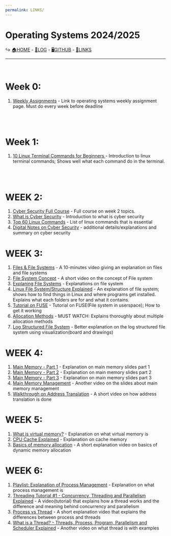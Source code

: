 ```yaml
---
permalink: LINKS/
---
```


# Operating Systems 2024/2025
↪ [🏠HOME](https://wuyu0107.github.io/os242/) - [📃LOG](https://wuyu0107.github.io/os242/TXT/mylog.txt) - [🖥️GITHUB](https://github.com/wuyu0107/os242) - [🔗LINKS](https://wuyu0107.github.io/os242/LINKS/)

---

<br> 

# Week 0:
1. [Weekly Assignments](https://demos.vlsm.org/#idx000) - Link to operating systems weekly assignment page. Must do every week before deadline
   
<br>
<br>
 
# Week 1: 
1. [10 Linux Terminal Commands for Beginners ](https://youtu.be/CpTfQ-q6MPU?si=8BKYeHrevXDtUzZ2) - Introduction to linux terminal commands; Shows well what each command do in the terminal.

<br>
<br>

# WEEK 2:
1. [Cyber Security Full Course](https://youtu.be/U_P23SqJaDc?si=-Oqh1ANe86NQYR_y) - Full course on week 2 topics.
2. [What is Cyber Security](https://youtu.be/inWWhr5tnEA?si=k64sDA_sVquY38xG) - Introduction to what is cyber security
3. [Top 60 Linux Commands](https://www.hostinger.com/tutorials/linux-commands) - List of linux commands that is essential
4. [Digital Notes on Cyber Security](https://mrcet.com/downloads/digital_notes/CSE/II%20Year/CS/CYBER%20SECURITY%20ESSENTIALS%20Digital%20Notes.pdf) - additional details/explanations and summary on cyber security

# WEEK 3:
1. [Files & File Systems](https://youtu.be/KN8YgJnShPM?si=s0EF5qwB0KJcrUiX) - A 10-minutes video giving an explanation on files and file systems
2. [File System Concept](https://youtu.be/mzUyMy7Ihk0?si=ZOcMAQGWq1HLGA8w) - A short video on the concept of File system
3. [Explaning File Systems](https://youtu.be/_h30HBYxtws?si=zaX2nQ-i14qot_pV) - Explanations on file system
4. [Linux File System/Structure Explained](https://youtu.be/HbgzrKJvDRw?si=Rm2mXLtx7_y5iDXJ) - An explanation of file system; shows how to find things in Linux and where programs get installed. Explains what each folders are for and what it contains.
5. [Tutorial on FUSE](https://youtu.be/LZCILvr5tUk?si=Wf7-dB_oVFi8fc6f) - Tutorial on FUSE(File system in userspace); How to get it working
6. [Allocation Methods](https://youtu.be/B1_er2nGKao?si=oKL33ZYsLcMLmpm5) - MUST WATCH: Explains thoroughly about multiple allocation methods
7. [Log Structured File System](https://youtu.be/TYqBtau0bYw?si=egzO2T0wEPBCSHH8) - Better explanation on the log structured file system using visualization(board and drawings)

# WEEK 4:
1. [Main Memory - Part 1](https://youtu.be/Jy_teuaj7Ic?si=vzoU9uV-SkBMqEzg) - Explanation on main memory slides part 1
2. [Main Memory - Part 2](https://youtu.be/8Zw4gIqqZe0?si=TMuiWehgW2vJzR4h) - Explanation on main memory slides part 2
3. [Main Memory - Part 3](https://youtu.be/gUSOVZK7PaU?si=Y4nSp38rMjB-m-tp) - Explanation on main memory slides part 3
4. [Main Memory Management](https://youtu.be/Ag4p5yCqte8?si=XdyX4VdUcbl0xFR_) - Another video on the slides about main memory management
5. [Walkthrough on Address Translation](https://youtu.be/6neHHkI0Z0o?si=yeTH7rBLlNZUFEdi) - A short video on how address translation is done

# WEEK 5:
1. [What is virtual memory?](https://youtu.be/2quKyPnUShQ?si=qe1c2NT2bHZgMPA8) - Explanation on what virtual memory is
2. [CPU Cache Explained](https://youtu.be/yi0FhRqDJfo?si=OR37KLUXEL7bO5_r) - Explanation on cache memory
3. [Basics of memory allocation](https://youtu.be/udfbq4M2Kfc?si=OOK0B2JZjrTtHe6W) - A short explanation video on basics of dynamic memory allocation

# WEEK 6:
1. [Playlist: Explanation of Process Management](https://youtube.com/playlist?list=PLBlnK6fEyqRgKl0MbI6kbI5ffNt7BF8Fn&si=5t6HU2wUNfZvigYZ) - Explanation on what process management is
2. [Threading Tutorial #1 - Concurrency, Threading and Parallelism Explained](https://youtu.be/olYdb0DdGtM?si=XhkMD91z4-XpOpFI) - A video(tutorial) that explains how a thread works and the difference and meaning behind concurrency and parallelism
3. [Process vs Thread](https://youtu.be/4rLW7zg21gI?si=5QGGf_YP17eOlk5n) - A short explanation video that explains the differences between process and threads
4. [What is a Thread? - Threads, Process, Program, Parallelism and Scheduler Explained](https://youtu.be/hN2Yrf4tqTY?si=3qlMyV29fqVXVoZG) - Another video on what thread is with examples
